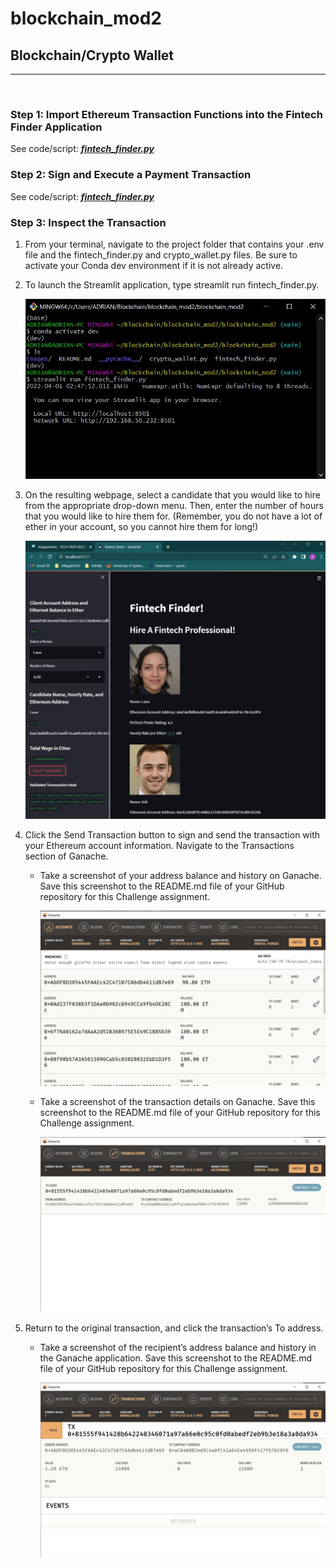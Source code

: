 # blockchain_mod2

## Blockchain/Crypto Wallet
---

<br>

### **Step 1: Import Ethereum Transaction Functions into the Fintech Finder Application**
See code/script: [***fintech_finder.py***](https://github.com/adrian-rusli/blockchain_mod2/blob/main/fintech_finder.py)

### **Step 2: Sign and Execute a Payment Transaction**
See code/script: [***fintech_finder.py***](https://github.com/adrian-rusli/blockchain_mod2/blob/main/fintech_finder.py)

### **Step 3: Inspect the Transaction**
1. From your terminal, navigate to the project folder that contains your .env file and the fintech_finder.py and crypto_wallet.py files. Be sure to activate your Conda dev environment if it is not already active.

2. To launch the Streamlit application, type streamlit run fintech_finder.py.

    !["Screenshot 1 & 2"](https://github.com/adrian-rusli/blockchain_mod2/blob/main/Images/Screenshot%202022-04-01%20024827.jpg)

3. On the resulting webpage, select a candidate that you would like to hire from the appropriate drop-down menu. Then, enter the number of hours that you would like to hire them for. (Remember, you do not have a lot of ether in your account, so you cannot hire them for long!)

    !["Screenshot 3"](https://github.com/adrian-rusli/blockchain_mod2/blob/main/Images/Screenshot%202022-04-01%20025933.jpg)

4. Click the Send Transaction button to sign and send the transaction with your Ethereum account information. Navigate to the Transactions section of Ganache.

    + Take a screenshot of your address balance and history on Ganache. Save this screenshot to the README.md file of your GitHub repository for this Challenge assignment.

        !["Screenshot 4.1"](https://github.com/adrian-rusli/blockchain_mod2/blob/main/Images/Screenshot%202022-04-01%20030306.jpg)

    + Take a screenshot of the transaction details on Ganache. Save this screenshot to the README.md file of your GitHub repository for this Challenge assignment.

        !["Screenshot 4.2"](https://github.com/adrian-rusli/blockchain_mod2/blob/main/Images/Screenshot%202022-04-01%20030323.jpg)

5. Return to the original transaction, and click the transaction’s To address.

    + Take a screenshot of the recipient’s address balance and history in the Ganache application. Save this screenshot to the README.md file of your GitHub repository for this Challenge assignment.
    
        !["Screenshot 5"](https://github.com/adrian-rusli/blockchain_mod2/blob/main/Images/Screenshot%202022-04-01%20031112.jpg)

